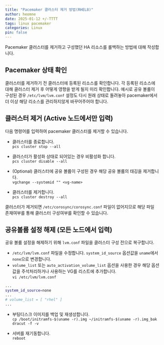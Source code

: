 ```yaml
---
title: "Pacemaker 클러스터 제거 방법(RHEL8)"
author: heomne
date: 2025-01-12 +/-TTTT
tags: linux pacemaker
categories: Linux
pin: false
---
```


Pacemaker 클러스터를 제거하고 구성했던 HA 리소스를 롤백하는 방법에 대해 작성합니다.

## Pacemaker 상태 확인
클러스터를 제거하기 전 클러스터에 등록된 리소스를 확인합니다. 각 등록된 리소스에 대해 클러스터 제거 후 어떻게 영향을 받게 될지 미리 확인합니다. 
예시로 공유 볼륨이 구성된 경우 `/etc/lvm/lvm.conf` 설정도 다시 원래 상태로 돌려놓아 pacemaker에서 더 이상 해당 리소스를 관리하지않게 바꾸어주어야 합니다.

## 클러스터 제거 (Active 노드에서만 입력)
다음 명령어를 입력하여 pacemaker 클러스터를 제거할 수 있습니다.
- 클러스터를 종료합니다.  
  `pcs cluster stop --all`

- 클러스터가 활성화 상태로 되어있는 경우 비활성화 합니다.  
  `pcs cluster disable --all`

- (Optional) 클러스터에 공유 볼륨이 구성된 경우 해당 공유 볼륨의 태깅을 제거합니다.  
  `vgchange --systemid "" <vg-name>`

- 클러스터를 제거합니다.  
  `pcs cluster destroy --all`

클러스터가 제거되면 `/etc/corosync/corosync.conf` 파일이 없어지므로 해당 파일 존재여부를 통해 클러스터 구성여부를 확인할 수 있습니다.

## 공유볼륨 설정 해제 (모든 노드에서 입력)
공유 볼륨 설정을 해제하기 위해 `lvm.conf` 파일을 클러스터 구성 전으로 복구합니다.
- `/etc/lvm/lvm.conf` 파일을 수정합니다. `system_id_source` 옵션값을 `uname`에서 `none`으로 변경합니다.
- `volume_list` 또는 `auto_activation_volume_list` 옵션을 사용한 경우 해당 옵션값을 주석처리하거나 사용하는 VG를 리스트에 추가합니다.  
  `vi /etc/lvm/lvm.conf`
```bash
...
system_id_source=none
...
# volume_list = [ "rhel" ]
...
```

- 부팅디스크 이미지를 백업 및 재생성합니다.  
  `cp /boot/initramfs-$(uname -r).img ~/initramfs-$(uname -r).img_bak`  
  `dracut -f -v`

- 서버를 재기동합니다.  
  `reboot`



